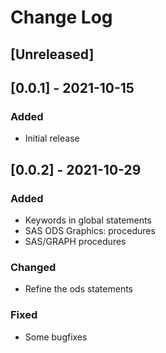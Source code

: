 # Change Log

## [Unreleased]

## [0.0.1] - 2021-10-15
### Added
- Initial release

## [0.0.2] - 2021-10-29
### Added
- Keywords in global statements
- SAS ODS Graphics: procedures
- SAS/GRAPH procedures
### Changed
- Refine the ods statements
### Fixed
- Some bugfixes